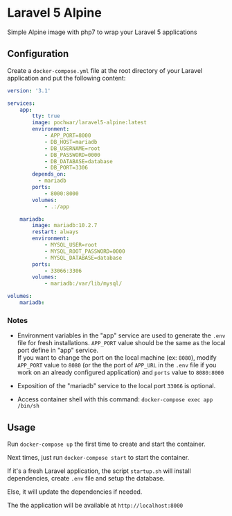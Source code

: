 # Laravel 5 Alpine

Simple Alpine image with php7 to wrap your Laravel 5 applications

## Configuration

Create a `docker-compose.yml` file at the root directory of your Laravel application and put the following content:

```yaml
version: '3.1'

services:
    app:
        tty: true
        image: pochwar/laravel5-alpine:latest
        environment:
            - APP_PORT=8000
            - DB_HOST=mariadb
            - DB_USERNAME=root
            - DB_PASSWORD=0000
            - DB_DATABASE=database
            - DB_PORT=3306
        depends_on:
          - mariadb
        ports:
            - 8000:8000
        volumes:
            - .:/app

    mariadb:
        image: mariadb:10.2.7
        restart: always
        environment:
            - MYSQL_USER=root
            - MYSQL_ROOT_PASSWORD=0000
            - MYSQL_DATABASE=database
        ports:
            - 33066:3306
        volumes:
            - mariadb:/var/lib/mysql/

volumes:
    mariadb:
```

### Notes
- Environment variables in the "app" service are used to generate the `.env` file for fresh installations. `APP_PORT` value should be the same as the local port define in "app" service.<br>If you want to change the port on the local machine (ex: `8080`), modify `APP_PORT` value to `8080` (or the the port of `APP_URL` in the `.env` file if you work on an already configured application) and `ports` value to `8080:8000` 

- Exposition of the "mariadb" service to the local port `33066` is optional.

- Access container shell with this command: `docker-compose exec app /bin/sh` 

## Usage
Run `docker-compose up` the first time to create and start the container.

Next times, just run `docker-compose start` to start the container.

If it's a fresh Laravel application, the script `startup.sh` will install dependencies, create `.env` file and setup the database.

Else, it will update the dependencies if needed.

The the application will be available at `http://localhost:8000`